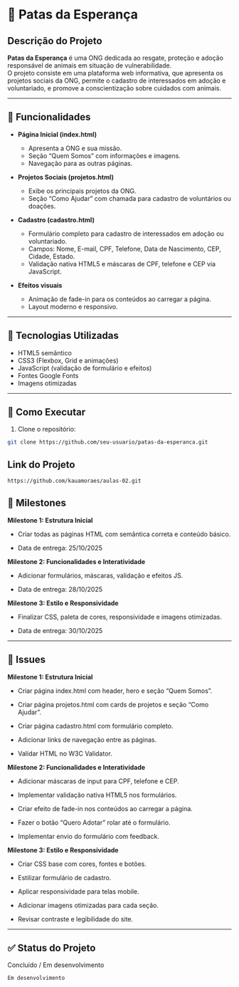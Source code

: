 # 🐾 Patas da Esperança

## Descrição do Projeto
**Patas da Esperança** é uma ONG dedicada ao resgate, proteção e adoção responsável de animais em situação de vulnerabilidade.  
O projeto consiste em uma plataforma web informativa, que apresenta os projetos sociais da ONG, permite o cadastro de interessados em adoção e voluntariado, e promove a conscientização sobre cuidados com animais.

---

## 📝 Funcionalidades

- **Página Inicial (index.html)**
  - Apresenta a ONG e sua missão.
  - Seção “Quem Somos” com informações e imagens.
  - Navegação para as outras páginas.

- **Projetos Sociais (projetos.html)**
  - Exibe os principais projetos da ONG.
  - Seção “Como Ajudar” com chamada para cadastro de voluntários ou doações.

- **Cadastro (cadastro.html)**
  - Formulário completo para cadastro de interessados em adoção ou voluntariado.
  - Campos: Nome, E-mail, CPF, Telefone, Data de Nascimento, CEP, Cidade, Estado.
  - Validação nativa HTML5 e máscaras de CPF, telefone e CEP via JavaScript.

- **Efeitos visuais**
  - Animação de fade-in para os conteúdos ao carregar a página.
  - Layout moderno e responsivo.

---

## 🎨 Tecnologias Utilizadas

- HTML5 semântico
- CSS3 (Flexbox, Grid e animações)
- JavaScript (validação de formulário e efeitos)
- Fontes Google Fonts
- Imagens otimizadas

---

## 📌 Como Executar

1. Clone o repositório:
```bash
git clone https://github.com/seu-usuario/patas-da-esperanca.git
```

## Link do Projeto

```bash
https://github.com/kauamoraes/aulas-02.git
```

## 📅 Milestones

**Milestone 1: Estrutura Inicial**

- Criar todas as páginas HTML com semântica correta e conteúdo básico.

- Data de entrega: 25/10/2025

**Milestone 2: Funcionalidades e Interatividade**

- Adicionar formulários, máscaras, validação e efeitos JS.

- Data de entrega: 28/10/2025

**Milestone 3: Estilo e Responsividade**

- Finalizar CSS, paleta de cores, responsividade e imagens otimizadas.

- Data de entrega: 30/10/2025

---

## 🐞 Issues
**Milestone 1: Estrutura Inicial**

- Criar página index.html com header, hero e seção “Quem Somos”.

- Criar página projetos.html com cards de projetos e seção “Como Ajudar”.

- Criar página cadastro.html com formulário completo.

- Adicionar links de navegação entre as páginas.

- Validar HTML no W3C Validator.

**Milestone 2: Funcionalidades e Interatividade**

- Adicionar máscaras de input para CPF, telefone e CEP.

- Implementar validação nativa HTML5 nos formulários.

- Criar efeito de fade-in nos conteúdos ao carregar a página.

- Fazer o botão “Quero Adotar” rolar até o formulário.

- Implementar envio do formulário com feedback.

**Milestone 3: Estilo e Responsividade**

- Criar CSS base com cores, fontes e botões.

- Estilizar formulário de cadastro.

- Aplicar responsividade para telas mobile.

- Adicionar imagens otimizadas para cada seção.

- Revisar contraste e legibilidade do site.

---

## ✅ Status do Projeto

Concluído / Em desenvolvimento
```bash
Em desenvolvimento
```
